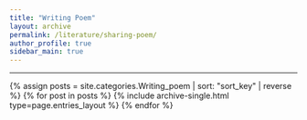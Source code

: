 ```yaml
---
title: "Writing Poem"
layout: archive
permalink: /literature/sharing-poem/
author_profile: true
sidebar_main: true
---
```

***
{% assign posts = site.categories.Writing_poem | sort: "sort_key" | reverse %}
{% for post in posts %} {% include archive-single.html type=page.entries_layout %} {% endfor %}